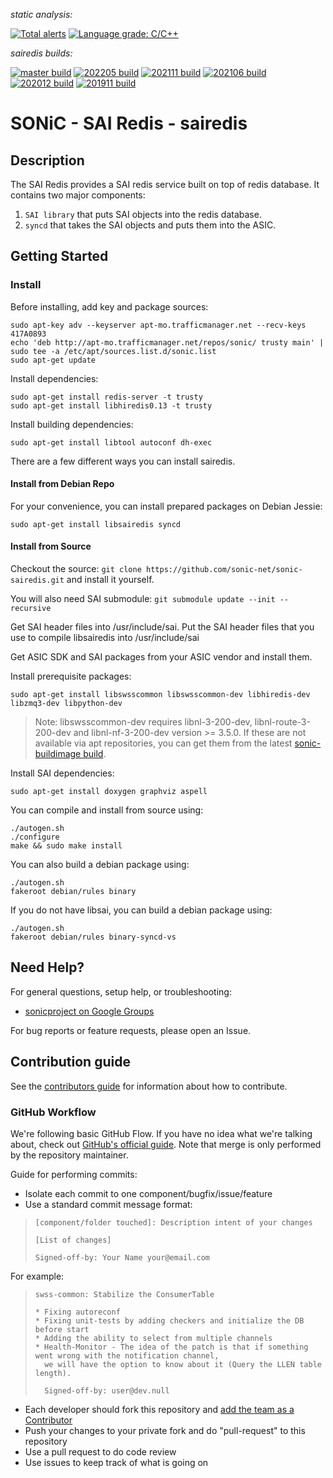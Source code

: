 *static analysis:*

[![Total alerts](https://img.shields.io/lgtm/alerts/g/Azure/sonic-sairedis.svg?logo=lgtm&logoWidth=18)](https://lgtm.com/projects/g/Azure/sonic-sairedis/alerts/)
[![Language grade: C/C++](https://img.shields.io/lgtm/grade/cpp/g/Azure/sonic-sairedis.svg?logo=lgtm&logoWidth=18)](https://lgtm.com/projects/g/Azure/sonic-sairedis/context:cpp)

*sairedis builds:*

[![master build](https://dev.azure.com/mssonic/build/_apis/build/status/Azure.sonic-sairedis?branchName=master&label=master)](https://dev.azure.com/mssonic/build/_build/latest?definitionId=12&branchName=master)
[![202205 build](https://dev.azure.com/mssonic/build/_apis/build/status/Azure.sonic-sairedis?branchName=202205&label=202205)](https://dev.azure.com/mssonic/build/_build/latest?definitionId=12&branchName=202205)
[![202111 build](https://dev.azure.com/mssonic/build/_apis/build/status/Azure.sonic-sairedis?branchName=202111&label=202111)](https://dev.azure.com/mssonic/build/_build/latest?definitionId=12&branchName=202111)
[![202106 build](https://dev.azure.com/mssonic/build/_apis/build/status/Azure.sonic-sairedis?branchName=202106&label=202106)](https://dev.azure.com/mssonic/build/_build/latest?definitionId=12&branchName=202106)
[![202012 build](https://dev.azure.com/mssonic/build/_apis/build/status/Azure.sonic-sairedis?branchName=202012&label=202012)](https://dev.azure.com/mssonic/build/_build/latest?definitionId=12&branchName=202012)
[![201911 build](https://dev.azure.com/mssonic/build/_apis/build/status/Azure.sonic-sairedis?branchName=201911&label=201911)](https://dev.azure.com/mssonic/build/_build/latest?definitionId=12&branchName=201911)

# SONiC - SAI Redis - sairedis

## Description
The SAI Redis provides a SAI redis service built on top of redis database. It contains two major components: 
1) `SAI library` that puts SAI objects into the redis database.
2) `syncd` that takes the SAI objects and puts them into the ASIC.

## Getting Started

### Install

Before installing, add key and package sources:

    sudo apt-key adv --keyserver apt-mo.trafficmanager.net --recv-keys 417A0893
    echo 'deb http://apt-mo.trafficmanager.net/repos/sonic/ trusty main' | sudo tee -a /etc/apt/sources.list.d/sonic.list
    sudo apt-get update

Install dependencies:

    sudo apt-get install redis-server -t trusty
    sudo apt-get install libhiredis0.13 -t trusty

Install building dependencies:

    sudo apt-get install libtool autoconf dh-exec

There are a few different ways you can install sairedis.

#### Install from Debian Repo

For your convenience, you can install prepared packages on Debian Jessie:

    sudo apt-get install libsairedis syncd

#### Install from Source

Checkout the source: `git clone https://github.com/sonic-net/sonic-sairedis.git` and install it yourself.

You will also need SAI submodule: `git submodule update --init --recursive`

Get SAI header files into /usr/include/sai. Put the SAI header files that you use to compile
libsairedis into /usr/include/sai

Get ASIC SDK and SAI packages from your ASIC vendor and install them.

Install prerequisite packages:

    sudo apt-get install libswsscommon libswsscommon-dev libhiredis-dev libzmq3-dev libpython-dev

> Note: libswsscommon-dev requires libnl-3-200-dev, libnl-route-3-200-dev and libnl-nf-3-200-dev version >= 3.5.0. If these are not available via apt repositories, you can get them from the latest [sonic-buildimage build](https://sonic-build.azurewebsites.net/api/sonic/artifacts?branchName=master&platform=vs&format=zip&target=target%2Fdebs%2Fbuster).

Install SAI dependencies:

    sudo apt-get install doxygen graphviz aspell

You can compile and install from source using:

    ./autogen.sh
    ./configure
    make && sudo make install

You can also build a debian package using:

    ./autogen.sh
    fakeroot debian/rules binary

If you do not have libsai, you can build a debian package using:

    ./autogen.sh
    fakeroot debian/rules binary-syncd-vs

## Need Help?

For general questions, setup help, or troubleshooting:
- [sonicproject on Google Groups](https://groups.google.com/g/sonicproject)

For bug reports or feature requests, please open an Issue.

## Contribution guide

See the [contributors guide](https://github.com/sonic-net/SONiC/wiki/Becoming-a-contributor) for information about how to contribute.

### GitHub Workflow

We're following basic GitHub Flow. If you have no idea what we're talking about, check out [GitHub's official guide](https://guides.github.com/introduction/flow/). Note that merge is only performed by the repository maintainer.

Guide for performing commits:

* Isolate each commit to one component/bugfix/issue/feature
* Use a standard commit message format:

>     [component/folder touched]: Description intent of your changes
>
>     [List of changes]
>
> 	  Signed-off-by: Your Name your@email.com

For example:

>     swss-common: Stabilize the ConsumerTable
>
>     * Fixing autoreconf
>     * Fixing unit-tests by adding checkers and initialize the DB before start
>     * Adding the ability to select from multiple channels
>     * Health-Monitor - The idea of the patch is that if something went wrong with the notification channel,
>       we will have the option to know about it (Query the LLEN table length).
>
>       Signed-off-by: user@dev.null


* Each developer should fork this repository and [add the team as a Contributor](https://help.github.com/articles/adding-collaborators-to-a-personal-repository)
* Push your changes to your private fork and do "pull-request" to this repository
* Use a pull request to do code review
* Use issues to keep track of what is going on
